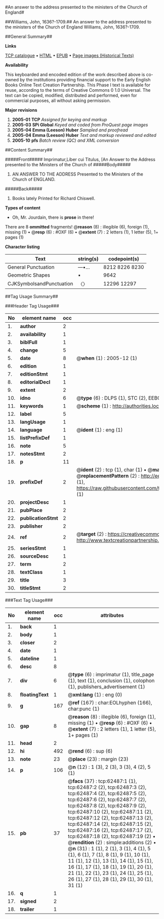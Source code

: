 #An answer to the address presented to the ministers of the Church of England#

##Williams, John, 1636?-1709.##
An answer to the address presented to the ministers of the Church of England
Williams, John, 1636?-1709.

##General Summary##

**Links**

[TCP catalogue](http://www.ota.ox.ac.uk/tcp/)  • 
[HTML](http://tei.it.ox.ac.uk/tcp/Texts-HTML/free/A66/A66372.html)  • 
[EPUB](http://tei.it.ox.ac.uk/tcp/Texts-EPUB/free/A66/A66372.epub) • 
[Page images (Historical Texts)](https://data.historicaltexts.jisc.ac.uk/view?pubId=eebo-12495117e&pageId=eebo-12495117e-62487-1)

**Availability**

This keyboarded and encoded edition of the
	       work described above is co-owned by the institutions
	       providing financial support to the Early English Books
	       Online Text Creation Partnership. This Phase I text is
	       available for reuse, according to the terms of Creative
	       Commons 0 1.0 Universal. The text can be copied,
	       modified, distributed and performed, even for
	       commercial purposes, all without asking permission.

**Major revisions**

1. __2005-01__ __TCP__ *Assigned for keying and markup*
1. __2005-03__ __SPi Global__ *Keyed and coded from ProQuest page images*
1. __2005-04__ __Emma (Leeson) Huber__ *Sampled and proofread*
1. __2005-04__ __Emma (Leeson) Huber__ *Text and markup reviewed and edited*
1. __2005-10__ __pfs__ *Batch review (QC) and XML conversion*

##Content Summary##

#####Front#####
Imprimatur,Liber cui Titulus, [An Answer to the Address presented to the Ministers of the Church of 
#####Body#####

1. AN ANSWER TO THE ADDRESS Presented to the Ministers of the Church of ENGLAND.

#####Back#####

1. Books lately Printed for Richard Chiswell.

**Types of content**

  * Oh, Mr. Jourdain, there is **prose** in there!

There are 8 **ommitted** fragments! 
 @__reason__ (8) : illegible (6), foreign (1), missing (1)  •  @__resp__ (6) : #OXF (6)  •  @__extent__ (7) : 2 letters (1), 1 letter (5), 1+ pages (1)

**Character listing**


|Text|string(s)|codepoint(s)|
|---|---|---|
|General Punctuation|—•…|8212 8226 8230|
|Geometric Shapes|▪|9642|
|CJKSymbolsandPunctuation|〈〉|12296 12297|

##Tag Usage Summary##

###Header Tag Usage###

|No|element name|occ|attributes|
|---|---|---|---|
|1.|__author__|2||
|2.|__availability__|1||
|3.|__biblFull__|1||
|4.|__change__|5||
|5.|__date__|8| @__when__ (1) : 2005-12 (1)|
|6.|__edition__|1||
|7.|__editionStmt__|1||
|8.|__editorialDecl__|1||
|9.|__extent__|2||
|10.|__idno__|6| @__type__ (6) : DLPS (1), STC (2), EEBO-CITATION (1), OCLC (1), VID (1)|
|11.|__keywords__|1| @__scheme__ (1) : http://authorities.loc.gov/ (1)|
|12.|__label__|5||
|13.|__langUsage__|1||
|14.|__language__|1| @__ident__ (1) : eng (1)|
|15.|__listPrefixDef__|1||
|16.|__note__|5||
|17.|__notesStmt__|2||
|18.|__p__|11||
|19.|__prefixDef__|2| @__ident__ (2) : tcp (1), char (1)  •  @__matchPattern__ (2) : ([0-9\-]+):([0-9IVX]+) (1), (.+) (1)  •  @__replacementPattern__ (2) : http://eebo.chadwyck.com/downloadtiff?vid=$1&page=$2 (1), https://raw.githubusercontent.com/textcreationpartnership/Texts/master/tcpchars.xml#$1 (1)|
|20.|__projectDesc__|1||
|21.|__pubPlace__|2||
|22.|__publicationStmt__|2||
|23.|__publisher__|2||
|24.|__ref__|2| @__target__ (2) : https://creativecommons.org/publicdomain/zero/1.0/ (1), http://www.textcreationpartnership.org/docs/. (1)|
|25.|__seriesStmt__|1||
|26.|__sourceDesc__|1||
|27.|__term__|2||
|28.|__textClass__|1||
|29.|__title__|3||
|30.|__titleStmt__|2||


###Text Tag Usage###

|No|element name|occ|attributes|
|---|---|---|---|
|1.|__back__|1||
|2.|__body__|1||
|3.|__closer__|2||
|4.|__date__|1||
|5.|__dateline__|1||
|6.|__desc__|8||
|7.|__div__|6| @__type__ (6) : imprimatur (1), title_page (1), text (1), conclusion (1), colophon (1), publishers_advertisement (1)|
|8.|__floatingText__|1| @__xml:lang__ (1) : eng (0)|
|9.|__g__|167| @__ref__ (167) : char:EOLhyphen (166), char:punc (1)|
|10.|__gap__|8| @__reason__ (8) : illegible (6), foreign (1), missing (1)  •  @__resp__ (6) : #OXF (6)  •  @__extent__ (7) : 2 letters (1), 1 letter (5), 1+ pages (1)|
|11.|__head__|2||
|12.|__hi__|492| @__rend__ (6) : sup (6)|
|13.|__note__|23| @__place__ (23) : margin (23)|
|14.|__p__|106| @__n__ (12) : 1 (3), 2 (3), 3 (3), 4 (2), 5 (1)|
|15.|__pb__|37| @__facs__ (37) : tcp:62487:1 (1), tcp:62487:2 (2), tcp:62487:3 (2), tcp:62487:4 (2), tcp:62487:5 (2), tcp:62487:6 (2), tcp:62487:7 (2), tcp:62487:8 (2), tcp:62487:9 (2), tcp:62487:10 (2), tcp:62487:11 (2), tcp:62487:12 (2), tcp:62487:13 (2), tcp:62487:14 (2), tcp:62487:15 (2), tcp:62487:16 (2), tcp:62487:17 (2), tcp:62487:18 (2), tcp:62487:19 (2)  •  @__rendition__ (2) : simple:additions (2)  •  @__n__ (31) : 1 (1), 2 (1), 3 (1), 4 (1), 5 (1), 6 (1), 7 (1), 8 (1), 9 (1), 10 (1), 11 (1), 12 (1), 13 (1), 14 (1), 15 (1), 16 (1), 17 (1), 18 (1), 19 (1), 20 (1), 21 (1), 22 (1), 23 (1), 24 (1), 25 (1), 26 (1), 27 (1), 28 (1), 29 (1), 30 (1), 31 (1)|
|16.|__q__|1||
|17.|__signed__|2||
|18.|__trailer__|1||
